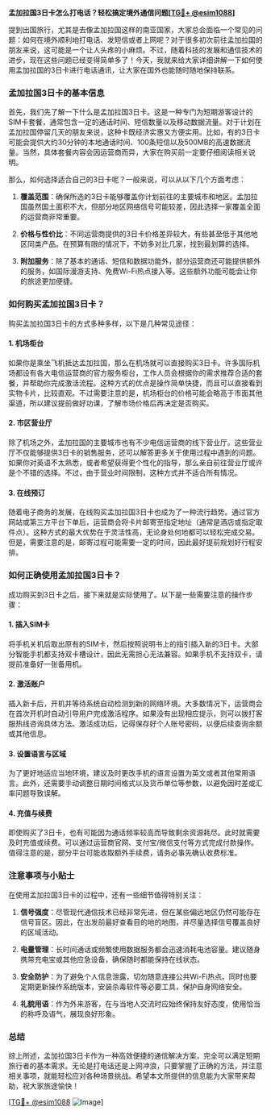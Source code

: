 **孟加拉国3日卡怎么打电话？轻松搞定境外通信问题[[TG💪+ @esim1088](https://t.me/s/esim1088)]**

提到出国旅行，尤其是去像孟加拉国这样的南亚国家，大家总会面临一个常见的问题：如何在境外顺利地打电话、发短信或者上网呢？对于很多初次前往孟加拉国的朋友来说，这可能是一个让人头疼的小麻烦。不过，随着科技的发展和通信技术的进步，现在这些问题已经变得简单多了！今天，我就来给大家详细讲解一下如何使用孟加拉国的3日卡进行电话通讯，让大家在国外也能随时随地保持联系。

### 孟加拉国3日卡的基本信息

首先，我们先了解一下什么是孟加拉国3日卡。这是一种专门为短期游客设计的SIM卡套餐，通常包含一定的通话时间、短信数量以及移动数据流量。对于计划在孟加拉国停留几天的朋友来说，这种卡既经济实惠又方便实用。比如，有的3日卡可能会提供大约30分钟的本地通话时间、100条短信以及500MB的高速数据流量。当然，具体套餐内容会因运营商而异，大家在购买前一定要仔细阅读相关说明。

那么，如何选择适合自己的3日卡呢？一般来说，可以从以下几个方面考虑：

1. **覆盖范围**：确保所选的3日卡能够覆盖你计划前往的主要城市和地区。孟加拉国虽然国土面积不大，但部分地区网络信号可能较差，因此选择一家覆盖全面的运营商非常重要。
   
2. **价格与性价比**：不同运营商提供的3日卡价格差异较大，有些甚至低于其他地区同类产品。在预算有限的情况下，不妨多对比几家，找到最划算的选择。

3. **附加服务**：除了基本的通话、短信和数据功能外，部分运营商还可能提供额外的服务，如国际漫游支持、免费Wi-Fi热点接入等。这些额外功能可能会让你的旅途更加便捷。

### 如何购买孟加拉国3日卡？

购买孟加拉国3日卡的方式多种多样，以下是几种常见途径：

#### 1. 机场柜台
如果你是乘坐飞机抵达孟加拉国，那么在机场就可以直接购买3日卡。许多国际机场都设有各大电信运营商的官方服务柜台，工作人员会根据你的需求推荐合适的套餐，并帮助你完成激活流程。这种方式的优点是操作简单快捷，而且可以直接看到实物卡片，比较直观。不过需要注意的是，机场柜台的价格可能会略高于市面其他渠道，所以建议提前做好功课，了解市场价格后再决定是否购买。

#### 2. 市区营业厅
除了机场之外，孟加拉国的主要城市也有不少电信运营商的线下营业厅。这些营业厅不仅能够提供3日卡的销售服务，还可以解答更多关于使用过程中遇到的问题。如果你对英语不太熟悉，或者希望获得更个性化的指导，那么亲自前往营业厅或许是个不错的选择。不过，由于营业时间限制，这种方式并不适合所有情况。

#### 3. 在线预订
随着电子商务的发展，在线购买孟加拉国3日卡也成为了一种流行趋势。通过官方网站或第三方平台下单后，运营商会将卡片邮寄至指定地址（通常是酒店或指定取件点）。这种方式的最大优势在于灵活性高，无论身处何地都可以轻松完成交易。但是，需要注意的是，邮寄过程可能需要一定的时间，因此最好提前规划好行程安排。

### 如何正确使用孟加拉国3日卡？

成功购买到3日卡之后，接下来就是实际使用了。以下是一些需要注意的操作步骤：

#### 1. 插入SIM卡
将手机关机后取出原有的SIM卡，然后按照说明书上的指引插入新的3日卡。大部分智能手机都支持双卡槽设计，因此无需担心无法兼容。如果手机不支持双卡，请提前准备好一张备用机。

#### 2. 激活账户
插入新卡后，开机并等待系统自动检测到新的网络环境。大多数情况下，运营商会在首次开机时自动引导用户完成激活程序。如果没有出现相应提示，则可以拨打客服热线咨询具体方法。激活成功后，记得保存好个人账号密码，以便后续查询余额或其他信息。

#### 3. 设置语言与区域
为了更好地适应当地环境，建议及时更改手机的语言设置为英文或者其他常用语言。此外，还需要手动调整日期时间格式以及货币单位等参数，以避免因时差或汇率问题导致误解。

#### 4. 充值与续费
即使购买了3日卡，也有可能因为通话频率较高而导致剩余资源耗尽。此时就需要及时充值或续费。可以通过运营商官网、支付宝/微信支付等方式完成付款操作。值得注意的是，部分平台可能收取额外手续费，请务必事先确认收费标准。

### 注意事项与小贴士

在使用孟加拉国3日卡的过程中，还有一些细节值得特别关注：

1. **信号强度**：尽管现代通信技术已经非常先进，但在某些偏远地区仍然可能存在信号盲区。因此，在出发前最好查看目的地的地图，并尽量选择信号覆盖良好的区域活动。

2. **电量管理**：长时间通话或频繁使用数据服务都会迅速消耗电池容量。建议随身携带充电宝或其他应急设备，确保随时都能保持在线状态。

3. **安全防护**：为了避免个人信息泄露，切勿随意连接公共Wi-Fi热点。同时也要定期更新操作系统版本，安装杀毒软件等必要工具，保护自身网络安全。

4. **礼貌用语**：作为外来游客，在与当地人交流时应始终保持友好态度，使用恰当的称呼及语气，展现良好形象。

### 总结

综上所述，孟加拉国3日卡作为一种高效便捷的通信解决方案，完全可以满足短期旅行者的基本需求。无论是打电话还是上网冲浪，只要掌握了正确的方法，并注意相关事项，就能轻松应对各种场景挑战。希望本文所提供的信息能为大家带来帮助，祝大家旅途愉快！

[[TG💪+ @esim1088](https://t.me/s/esim1088) ![Image](https://i.postimg.cc/4NQfJmqS/Snipaste-2025-05-13-00-14-12.png)]